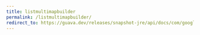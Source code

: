 ```yaml
---
title: listmultimapbuilder
permalink: /listmultimapbuilder/
redirect_to: https://guava.dev/releases/snapshot-jre/api/docs/com/google/common/collect/MultimapBuilder.ListMultimapBuilder.html
---
```

